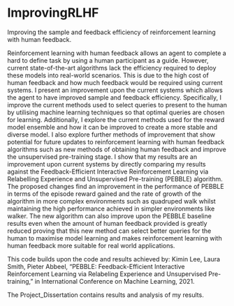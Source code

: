 # ImprovingRLHF
Improving the sample and feedback efficiency of reinforcement learning with human feedback.

Reinforcement learning with human feedback allows an agent to complete a hard to define task by using a human participant as a guide. However, current state-of-the-art algorithms lack the efficiency required to deploy these models into real-world scenarios. This is due to the high cost of human feedback and how much feedback would be required using current systems. I present an improvement upon the current systems which allows the agent to have improved sample and feedback efficiency. Specifically, I improve the current methods used to select queries to present to the human by utilising machine learning techniques so that optimal queries are chosen for learning. Additionally, I explore the current methods used for the reward model ensemble and how it can be improved to create a more stable and diverse model. I also explore further methods of improvement that show potential for future updates to reinforcement learning with human feedback algorithms such as new methods of obtaining human feedback and improve the unsupervised pre-training stage. I show that my results are an improvement upon current systems by directly comparing my results against the Feedback-Efficient Interactive Reinforcement Learning via Relabelling Experience and Unsupervised Pre-training (PEBBLE) algorithm. The proposed changes find an improvement in the performance of PEBBLE in terms of the episode reward gained and the rate of growth of the algorithm in more complex environments such as quadruped walk whilst maintaining the high performance achieved in simpler environments like walker. The new algorithm can also improve upon the PEBBLE baseline results even when the amount of human feedback provided is greatly reduced proving that this new method can select better queries for the human to maximise model learning and makes reinforcement learning with human feedback more suitable for real world applications.

This code builds upon the code and results achieved by:
Kimin Lee, Laura Smith, Pieter Abbeel, “PEBBLE: Feedback-Efficient Interactive Reinforcement Learning via Relabeling Experience and Unsupervised Pre-training,” in International Conference on Machine Learning, 2021. 

The Project_Dissertation contains results and analysis of my results.
